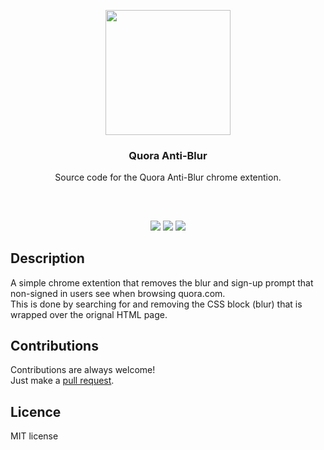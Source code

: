 <p align="center">
<img src="https://i.imgur.com/QeapfqL.png" height="200px" width="200px"/>
<br/>
<h3 align="center">Quora Anti-Blur</h3>
<p align="center">Source code for the Quora Anti-Blur chrome extention.</p>
<h2></h2>
</p>
<br />

<p align="center">
<a href="../../issues"><img src="https://img.shields.io/github/issues/aminbeigi/Quora-Anti-Blur.svg?style=flat-square" /></a>
<a href="../../pulls"><img src="https://img.shields.io/github/issues-pr/aminbeigi/Quora-Anti-Blur.svg?style=flat-square" /></a>
<img src="https://img.shields.io/github/license/aminbeigi/Quora-Anti-Blurstyle=flat-square">
</p>

## Description
A simple chrome extention that removes the blur and sign-up prompt that non-signed in users see when browsing quora.com.  
This is done by searching for and removing the CSS block (blur) that is wrapped over the orignal HTML page.

## Contributions
Contributions are always welcome!  
Just make a [pull request](../../pulls).

## Licence
MIT license
